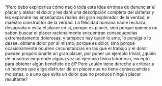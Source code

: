 "Pero debo explicarles cómo nació toda esta idea errónea de denunciar el placer y alabar el dolor y les daré una
descripción completa del sistema y les expondré las enseñanzas reales del gran explorador de la verdad, el maestro
constructor de la verdad. La felicidad humana nadie rechaza, desagrada o evita el placer en sí, porque es placer,
sino porque quienes no saben buscar el placer racionalmente encuentran consecuencias extremadamente dolorosas,
y tampoco hay quien lo ame, lo persiga o lo desee. obtiene dolor por sí mismo, porque es dolor,
sino porque ocasionalmente ocurren circunstancias en las que el trabajo y el dolor pueden proporcionarle un gran placer,
por poner un ejemplo trivial, ¿quién de nosotros emprende alguna vez un ejercicio físico laborioso,
excepto para obtener algún beneficio de él? Pero ¿quién tiene derecho a criticar a un hombre que elige
disfrutar de un placer que no tiene consecuencias molestas, o a uno que evita un dolor que no produce ningún placer resultante?